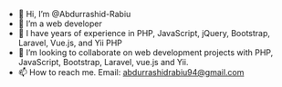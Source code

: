 - 👋 Hi, I’m @Abdurrashid-Rabiu
- 👀 I’m a web developer
- 🌱 I have years of experience in PHP, JavaScript, jQuery, Bootstrap, Laravel, Vue.js, and Yii PHP
- 💞️ I’m looking to collaborate on web development projects with PHP, JavaScript, Bootstrap, Laravel, vue.js and Yii.
- 📫 How to reach me. Email: abdurrashidrabiu94@gmail.com

<!---
Abdurrashid-Rabiu/Abdurrashid-Rabiu is a ✨ special ✨ repository because its `README.md` (this file) appears on your GitHub profile.
You can click the Preview link to take a look at your changes.
--->
